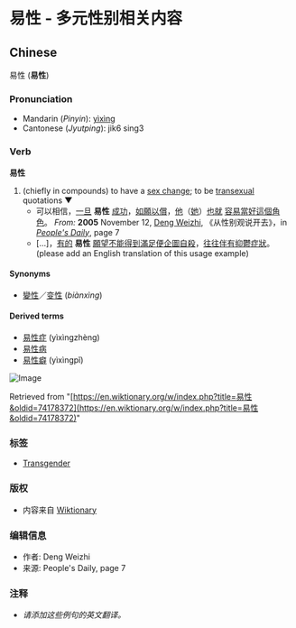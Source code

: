 # 易性 - 多元性别相关内容

## Chinese

易性 (**易性**)

### Pronunciation

- Mandarin (_Pinyin_): [yìxìng](https://en.wiktionary.org/wiki/y%C3%ACx%C3%ACng)
- Cantonese (_Jyutping_): jik6 sing3

### Verb

**易性**

1. (chiefly in compounds) to have a [sex change](https://en.wiktionary.org/wiki/sex_change#English); to be [transexual](https://en.wiktionary.org/wiki/transexual#English) quotations ▼
    - 可以相信，[一旦](https://wiki/%E4%B8%80%E6%97%A6#Chinese) **易性** [成功](https://wiki/%E6%88%90%E5%8A%9F#Chinese)，[如願以償](https://wiki/%E5%A6%82%E9%A1%98%E4%BB%A5%E5%84%9F#Chinese)，[他](https://wiki/%E4%BB%96#Chinese)（[她](https://wiki/%E5%A5%B9#Chinese)）[也](https://wiki/%E4%B9%9F#Chinese)[就](https://wiki/%E5%B0%B1#Chinese) [容易](https://wiki/%E5%AE%B9%E6%98%93#Chinese)[當](https://wiki/%E7%95%B6#Chinese)[好](https://wiki/%E5%A5%BD#Chinese)[這個](https://wiki/%E9%80%99%E5%80%8B#Chinese)[角色](https://wiki/%E8%A7%92%E8%89%B2#Chinese)。 _From:_ **2005** November 12, [Deng Weizhi](https://en.wikipedia.org/wiki/Deng_Weizhi), 《从性别观说开去》，in _[People's Daily](https://en.wikipedia.org/wiki/People%27s_Daily)_, page 7
    - […]，[有的](https://wiki/%E6%9C%89%E7%9A%84#Chinese) **易性** [願望](https://wiki/%E9%A1%98%E6%9C%9B#Chinese)[不能](https://wiki/%E4%B8%8D%E8%83%BD#Chinese)[得到](https://wiki/%E5%BE%97%E5%88%B0#Chinese)[滿足](https://wiki/%E6%BB%BF%E8%B6%B3#Chinese)[便](https://wiki/%E4%BE%BF#Chinese)[企圖](https://wiki/%E4%BC%81%E5%9C%96#Chinese)[自殺](https://wiki/%E8%87%AA%E6%AE%BA#Chinese)，[往往](https://wiki/%E5%BE%80%E5%BE%80#Chinese)[伴有](https://wiki/%E4%BC%B4%E6%9C%89#Chinese)[抑鬱](https://wiki/%E6%8A%91%E9%AC%B1#Chinese)[症狀](https://wiki/%E7%97%87%E7%8B%80#Chinese)。(please add an English translation of this usage example)
    
#### Synonyms

- [變性](https://wiki/%E8%AE%8A%E6%80%A7#Chinese)／[变性](https://wiki/%E5%8F%98%E6%80%A7#Chinese) (_biànxìng_)

#### Derived terms

- [易性症](https://wiki/%E6%98%93%E6%80%A7%E7%97%87#Chinese) (yìxìngzhèng)
- [易性病](https://wiki/%E6%98%93%E6%80%A7%E7%97%85#Chinese)
- [易性癖](https://wiki/%E6%98%93%E6%80%A7%E7%99%96#Chinese) (yìxìngpǐ)

![Image](https://login.wikimedia.org/wiki/Special:CentralAutoLogin/start?useformat=desktop&type=1x1&usesul3=0)

Retrieved from "[https://en.wiktionary.org/w/index.php?title=易性&oldid=74178372](https://en.wiktionary.org/w/index.php?title=易性&oldid=74178372)"

### 标签

- [Transgender](https://wiki/zh:Transgender)

### 版权

- 内容来自 [Wiktionary](https://www.wiktionary.org/)

### 编辑信息
- 作者: Deng Weizhi
- 来源: People's Daily, page 7

### 注释
- _请添加这些例句的英文翻译。_
<!-- tcd_original_link https://en.wiktionary.org/wiki/%E6%98%93%E6%80%A7 -->
